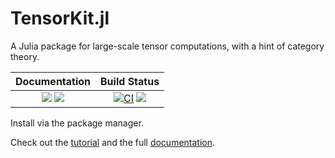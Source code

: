 # TensorKit.jl

A Julia package for large-scale tensor computations, with a hint of category theory.

| **Documentation**                                                               | **Build Status**                                                                                |
|:-------------------------------------------------------------------------------:|:-----------------------------------------------------------------------------------------------:|
| [![][docs-stable-img]][docs-stable-url] [![][docs-dev-img]][docs-dev-url] | [![CI][github-img]][github-url] [![][codecov-img]][codecov-url] |

[docs-dev-img]: https://img.shields.io/badge/docs-dev-blue.svg
[docs-dev-url]: https://jutho.github.io/TensorKit.jl/latest

[docs-stable-img]: https://img.shields.io/badge/docs-stable-blue.svg
[docs-stable-url]: https://jutho.github.io/TensorKit.jl/stable

[github-img]: https://github.com/Jutho/TensorKit.jl/workflows/CI/badge.svg
[github-url]: https://github.com/Jutho/TensorKit.jl/actions?query=workflow%3ACI

[codecov-img]: https://codecov.io/gh/Jutho/TensorKit.jl/branch/master/graph/badge.svg
[codecov-url]: https://codecov.io/gh/Jutho/TensorKit.jl

Install via the package manager.

Check out the [tutorial](https://jutho.github.io/TensorKit.jl/stable/man/tutorial/) and the full [documentation](https://jutho.github.io/TensorKit.jl/stable).
